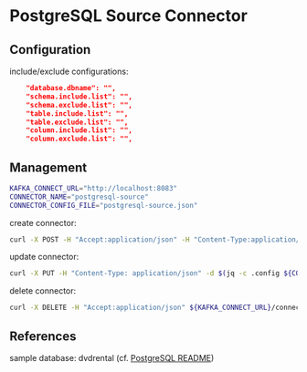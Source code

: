 # PostgreSQL Source Connector

## Configuration

include/exclude configurations:

```json
    "database.dbname": "",
    "schema.include.list": "",
    "schema.exclude.list": "",
    "table.include.list": "",
    "table.exclude.list": "",
    "column.include.list": "",
    "column.exclude.list": "",
```

## Management

```sh
KAFKA_CONNECT_URL="http://localhost:8083"
CONNECTOR_NAME="postgresql-source"
CONNECTOR_CONFIG_FILE="postgresql-source.json"
```

create connector:

```sh
curl -X POST -H "Accept:application/json" -H "Content-Type:application/json" -d @${CONNECTOR_CONFIG_FILE} ${KAFKA_CONNECT_URL}/connectors
```

update connector:

```sh
curl -X PUT -H "Content-Type: application/json" -d $(jq -c .config ${CONNECTOR_CONFIG_FILE}) ${KAFKA_CONNECT_URL}/connectors/${CONNECTOR_NAME}/config
```

delete connector:

```sh
curl -X DELETE -H "Accept:application/json" ${KAFKA_CONNECT_URL}/connectors/${CONNECTOR_NAME}
```

## References

sample database: dvdrental (cf. [PostgreSQL README](/postgresql/README.md))
